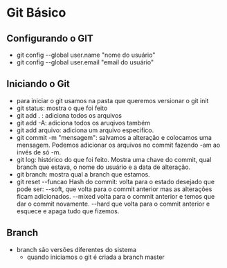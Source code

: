 # Git Básico

## Configurando o GIT
- git config --global user.name "nome do usuário"
- git config --global user.email "email do usuário"

## Iniciando o Git
- para iniciar o git usamos na pasta que queremos versionar o git init
- git status: mostra o que foi feito 
- git add . : adiciona todos os arquivos
- git add -A: adiciona todos os aruqivos também
- git add arquivo: adiciona um arquivo especifico.
- git commit -m "mensagem": salvamos a alteração e colocamos uma mensagem. Podemos adicionar os arquivos no commit fazendo -am ao invés de só -m.
- git log: histórico do que foi feito. Mostra uma chave do commit, qual branch que estava, o nome do usuário e a data de alteração.
- git branch: mostra qual a branch que estamos.
- git reset --funcao Hash do commit: volta para o estado desejado que pode ser: --soft, que volta para o commit anterior mas as alterações ficam adicionados. --mixed volta para o commit anterior e temos que dar o commit novamente. --hard que volta para o commit anterior e esquece e apaga tudo que fizemos.

## Branch
- branch são versões diferentes do sistema
  - quando iniciamos o git é criada a branch master